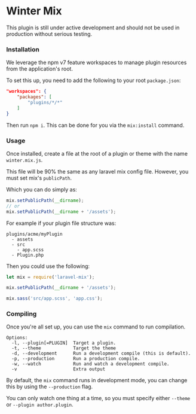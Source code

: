 # Winter Mix

This plugin is still under active development and should not be used in production without
serious testing.

### Installation

We leverage the npm v7 feature workspaces to manage plugin resources from the application's root.

To set this up, you need to add the following to your root `package.json`:

```json
"workspaces": {
    "packages": [
        "plugins/*/*"
    ]
}
```

Then run `npm i`. This can be done for you via the `mix:install` command.

### Usage

Once installed, create a file at the root of a plugin or theme with the name `winter.mix.js`.

This file will be 90% the same as any laravel mix config file. However, you must set mix's `publicPath`.

Which you can do simply as:

```javascript
mix.setPublicPath(__dirname);
// or
mix.setPublicPath(__dirname + '/assets');
```

For example if your plugin file structure was:

```
plugins/acme/myPlugin
  - assets
  - src
    - app.scss
  - Plugin.php
```

Then you could use the following:

```javascript
let mix = require('laravel-mix');

mix.setPublicPath(__dirname + '/assets');

mix.sass('src/app.scss', 'app.css');
```

### Compiling

Once you're all set up, you can use the `mix` command to run compilation.

```
Options:
  -l, --plugin[=PLUGIN]  Target a plugin.
  -t, --theme            Target the theme
  -d, --development      Run a development compile (this is default).
  -p, --production       Run a production compile.
  -w, --watch            Run and watch a development compile.
  -v                     Extra output
```

By default, the `mix` command runs in development mode, you can change this by using the `--production` flag.

You can only watch one thing at a time, so you must specify either `--theme` or `--plugin author.plugin`.
